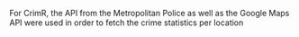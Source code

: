 
For CrimR, the API from the Metropolitan Police as well as the Google Maps API were used in order to fetch the crime statistics per location
